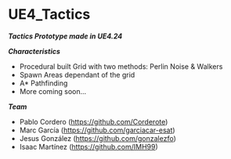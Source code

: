 # UE4_Tactics

***Tactics Prototype made in UE4.24***

***Characteristics***
- Procedural built Grid with two methods: Perlin Noise & Walkers
- Spawn Areas dependant of the grid
- A* Pathfinding
- More coming soon...

***Team***
- Pablo Cordero (https://github.com/Corderote)
- Marc García (https://github.com/garciacar-esat)
- Jesus González (https://github.com/gonzalezfo)
- Isaac Martínez (https://github.com/IMH99)

